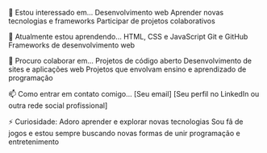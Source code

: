 👀 Estou interessado em...
Desenvolvimento web
Aprender novas tecnologias e frameworks
Participar de projetos colaborativos

🌱 Atualmente estou aprendendo...
HTML, CSS e JavaScript
Git e GitHub
Frameworks de desenvolvimento web

💞️ Procuro colaborar em...
Projetos de código aberto
Desenvolvimento de sites e aplicações web
Projetos que envolvam ensino e aprendizado de programação

📫 Como entrar em contato comigo...
[Seu email]
[Seu perfil no LinkedIn ou outra rede social profissional]

⚡ Curiosidade:
Adoro aprender e explorar novas tecnologias
Sou fã de jogos e estou sempre buscando novas formas de unir programação e entretenimento
